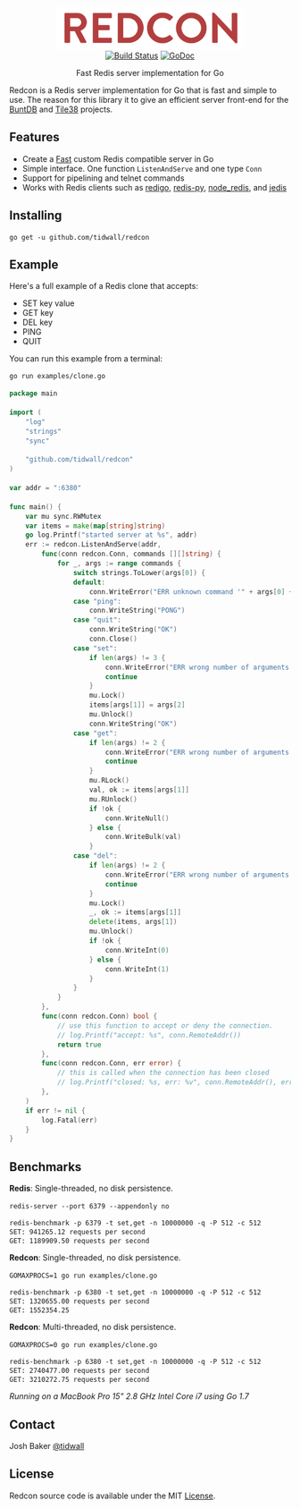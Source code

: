 <p align="center">
<img 
    src="logo.png" 
    width="336" height="75" border="0" alt="REDCON">
<br>
<a href="https://travis-ci.org/tidwall/redcon"><img src="https://img.shields.io/travis/tidwall/redcon.svg?style=flat-square" alt="Build Status"></a>
<a href="https://godoc.org/github.com/tidwall/redcon"><img src="https://img.shields.io/badge/api-reference-blue.svg?style=flat-square" alt="GoDoc"></a>
</p>

<p align="center">Fast Redis server implementation for Go</a></p>

Redcon is a Redis server implementation for Go that is fast and simple to use. The reason for this library it to give an efficient server front-end for the [BuntDB](https://github.com/tidwall/buntdb) and [Tile38](https://github.com/tidwall/tile38) projects.


Features
--------
- Create a [Fast](#benchmarks) custom Redis compatible server in Go
- Simple interface. One function `ListenAndServe` and one type `Conn`
- Support for pipelining and telnet commands
- Works with Redis clients such as [redigo](https://github.com/garyburd/redigo), [redis-py](https://github.com/andymccurdy/redis-py), [node_redis](https://github.com/NodeRedis/node_redis), and [jedis](https://github.com/xetorthio/jedis)


Installing
----------

```
go get -u github.com/tidwall/redcon
```

Example
-------
Here's a full example of a Redis clone that accepts:

- SET key value
- GET key
- DEL key
- PING
- QUIT

You can run this example from a terminal:

```sh
go run examples/clone.go
```

```go
package main

import (
	"log"
	"strings"
	"sync"

	"github.com/tidwall/redcon"
)

var addr = ":6380"

func main() {
	var mu sync.RWMutex
	var items = make(map[string]string)
	go log.Printf("started server at %s", addr)
	err := redcon.ListenAndServe(addr,
		func(conn redcon.Conn, commands [][]string) {
			for _, args := range commands {
				switch strings.ToLower(args[0]) {
				default:
					conn.WriteError("ERR unknown command '" + args[0] + "'")
				case "ping":
					conn.WriteString("PONG")
				case "quit":
					conn.WriteString("OK")
					conn.Close()
				case "set":
					if len(args) != 3 {
						conn.WriteError("ERR wrong number of arguments for '" + args[0] + "' command")
						continue
					}
					mu.Lock()
					items[args[1]] = args[2]
					mu.Unlock()
					conn.WriteString("OK")
				case "get":
					if len(args) != 2 {
						conn.WriteError("ERR wrong number of arguments for '" + args[0] + "' command")
						continue
					}
					mu.RLock()
					val, ok := items[args[1]]
					mu.RUnlock()
					if !ok {
						conn.WriteNull()
					} else {
						conn.WriteBulk(val)
					}
				case "del":
					if len(args) != 2 {
						conn.WriteError("ERR wrong number of arguments for '" + args[0] + "' command")
						continue
					}
					mu.Lock()
					_, ok := items[args[1]]
					delete(items, args[1])
					mu.Unlock()
					if !ok {
						conn.WriteInt(0)
					} else {
						conn.WriteInt(1)
					}
				}
			}
		},
		func(conn redcon.Conn) bool {
			// use this function to accept or deny the connection.
			// log.Printf("accept: %s", conn.RemoteAddr())
			return true
		},
		func(conn redcon.Conn, err error) {
			// this is called when the connection has been closed
			// log.Printf("closed: %s, err: %v", conn.RemoteAddr(), err)
		},
	)
	if err != nil {
		log.Fatal(err)
	}
}
```

Benchmarks
----------

**Redis**: Single-threaded, no disk persistence.

`redis-server --port 6379 --appendonly no`

```
redis-benchmark -p 6379 -t set,get -n 10000000 -q -P 512 -c 512
SET: 941265.12 requests per second
GET: 1189909.50 requests per second

```

**Redcon**: Single-threaded, no disk persistence.

`GOMAXPROCS=1 go run examples/clone.go`

```
redis-benchmark -p 6380 -t set,get -n 10000000 -q -P 512 -c 512
SET: 1320655.00 requests per second
GET: 1552354.25
```

**Redcon**: Multi-threaded, no disk persistence.

`GOMAXPROCS=0 go run examples/clone.go`

```
redis-benchmark -p 6380 -t set,get -n 10000000 -q -P 512 -c 512
SET: 2740477.00 requests per second
GET: 3210272.75 requests per second
```

*Running on a MacBook Pro 15" 2.8 GHz Intel Core i7 using Go 1.7*

Contact
-------
Josh Baker [@tidwall](http://twitter.com/tidwall)

License
-------
Redcon source code is available under the MIT [License](/LICENSE).

